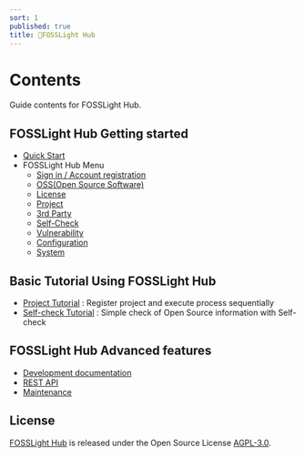 ```yaml
---
sort: 1
published: true
title: 🚩FOSSLight Hub
---
```

# Contents
Guide contents for FOSSLight Hub.

## FOSSLight Hub Getting started
- [Quick Start](../started/1_install.md)
- FOSSLight Hub Menu
  - [Sign in / Account registration](../started/2_try/1_sign.md)
  - [OSS(Open Source Software)](../started/2_try/2_oss.md)
  - [License](../started/2_try/3_license.md)
  - [Project](../started/2_try/4_project.md)
  - [3rd Party](../started/2_try/5_third-party.md)
  - [Self-Check](../started/2_try/6_self-check.md)
  - [Vulnerability](../started/2_try/7_vulnerability.md)
  - [Configuration](../started/2_try/8_configuration.md)
  - [System](../started/2_try/9_system.md)

## Basic Tutorial Using FOSSLight Hub
- [Project Tutorial](../tutorial/1_project.md) : Register project and execute process sequentially 
- [Self-check Tutorial](../tutorial/2_self_check.md) : Simple check of Open Source information with Self-check

## FOSSLight Hub Advanced features
- [Development documentation](../features/1_developer.md)
- [REST API](../features/2_rest_api.md)
- [Maintenance](../features/3_maintenance.md)

## License
[FOSSLight Hub](https://github.com/fosslight/fosslight) is released under the Open Source License [AGPL-3.0][agpl].

[agpl]: https://github.com/fosslight/fosslight/blob/main/LICENSE
